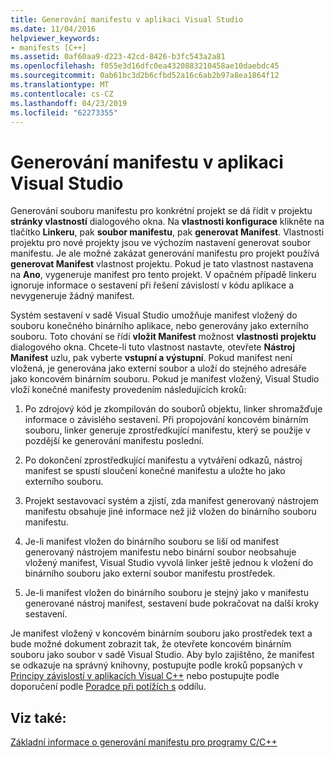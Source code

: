 ```yaml
---
title: Generování manifestu v aplikaci Visual Studio
ms.date: 11/04/2016
helpviewer_keywords:
- manifests [C++]
ms.assetid: 0af60aa9-d223-42cd-8426-b3fc543a2a81
ms.openlocfilehash: f055e3d16dfc0ea4320883210458ae10daebdc45
ms.sourcegitcommit: 0ab61bc3d2b6cfbd52a16c6ab2b97a8ea1864f12
ms.translationtype: MT
ms.contentlocale: cs-CZ
ms.lasthandoff: 04/23/2019
ms.locfileid: "62273355"
---
```

# <a name="manifest-generation-in-visual-studio"></a>Generování manifestu v aplikaci Visual Studio

Generování souboru manifestu pro konkrétní projekt se dá řídit v projektu **stránky vlastností** dialogového okna. Na **vlastnosti konfigurace** klikněte na tlačítko **Linkeru**, pak **soubor manifestu**, pak **generovat Manifest**. Vlastnosti projektu pro nové projekty jsou ve výchozím nastavení generovat soubor manifestu. Je ale možné zakázat generování manifestu pro projekt používá **generovat Manifest** vlastnost projektu. Pokud je tato vlastnost nastavena na **Ano**, vygeneruje manifest pro tento projekt. V opačném případě linkeru ignoruje informace o sestavení při řešení závislostí v kódu aplikace a nevygeneruje žádný manifest.

Systém sestavení v sadě Visual Studio umožňuje manifest vložený do souboru konečného binárního aplikace, nebo generovány jako externího souboru. Toto chování se řídí **vložit Manifest** možnost **vlastnosti projektu** dialogového okna. Chcete-li tuto vlastnost nastavte, otevřete **Nástroj Manifest** uzlu, pak vyberte **vstupní a výstupní**. Pokud manifest není vložená, je generována jako externí soubor a uloží do stejného adresáře jako koncovém binárním souboru. Pokud je manifest vložený, Visual Studio vloží konečné manifesty provedením následujících kroků:

1. Po zdrojový kód je zkompilován do souborů objektu, linker shromažďuje informace o závislého sestavení. Při propojování koncovém binárním souboru, linker generuje zprostředkující manifestu, který se použije v pozdější ke generování manifestu poslední.

1. Po dokončení zprostředkující manifestu a vytváření odkazů, nástroj manifest se spustí sloučení konečné manifestu a uložte ho jako externího souboru.

1. Projekt sestavovací systém a zjistí, zda manifest generovaný nástrojem manifestu obsahuje jiné informace než již vložen do binárního souboru manifestu.

1. Je-li manifest vložen do binárního souboru se liší od manifest generovaný nástrojem manifestu nebo binární soubor neobsahuje vložený manifest, Visual Studio vyvolá linker ještě jednou k vložení do binárního souboru jako externí soubor manifestu prostředek.

1. Je-li manifest vložen do binárního souboru je stejný jako v manifestu generované nástroj manifest, sestavení bude pokračovat na další kroky sestavení.

Je manifest vložený v koncovém binárním souboru jako prostředek text a bude možné dokument zobrazit tak, že otevřete koncovém binárním souboru jako soubor v sadě Visual Studio. Aby bylo zajištěno, že manifest se odkazuje na správný knihovny, postupujte podle kroků popsaných v [Principy závislostí v aplikacích Visual C++](../windows/understanding-the-dependencies-of-a-visual-cpp-application.md) nebo postupujte podle doporučení podle [Poradce při potížích s](troubleshooting-c-cpp-isolated-applications-and-side-by-side-assemblies.md) oddílu.

## <a name="see-also"></a>Viz také:

[Základní informace o generování manifestu pro programy C/C++](understanding-manifest-generation-for-c-cpp-programs.md)
